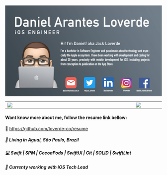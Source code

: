 ![oie_transparent (3)](https://github.com/loverde-co/loverde-co/blob/master/github_profile.jpg)


<center>
<table>
  <tr>
      <td><img width="400px" align="left" src="https://github-readme-stats.vercel.app/api/top-langs/?username=loverde-co&hide=html&layout=compact" /></td>
      <td><img width="495px" align="left" src="https://github-readme-stats.vercel.app/api?username=loverde-co&theme=default" /></td>
  </tr>   
</table>
</center>

<h4 align="left">
  Want know more about me, follow the resume link bellow:
</h4>
<p align="left">
🔗 <a href="https://github.com/loverde-co/resume">https://github.com/loverde-co/resume</a>
</p>
<h5 align="left">
  📌  Living in <b>Aguaí</b>, <b>São Paulo</b>, <b>Brazil</b>  
</h5>
<h5 align="left">💻 Swift | SPM | CocoaPods | SwiftUI | Git | SOLID | SwiftLint </h5>

<h5 align="left">💼 Currenty working with iOS Tech Lead</h5>
